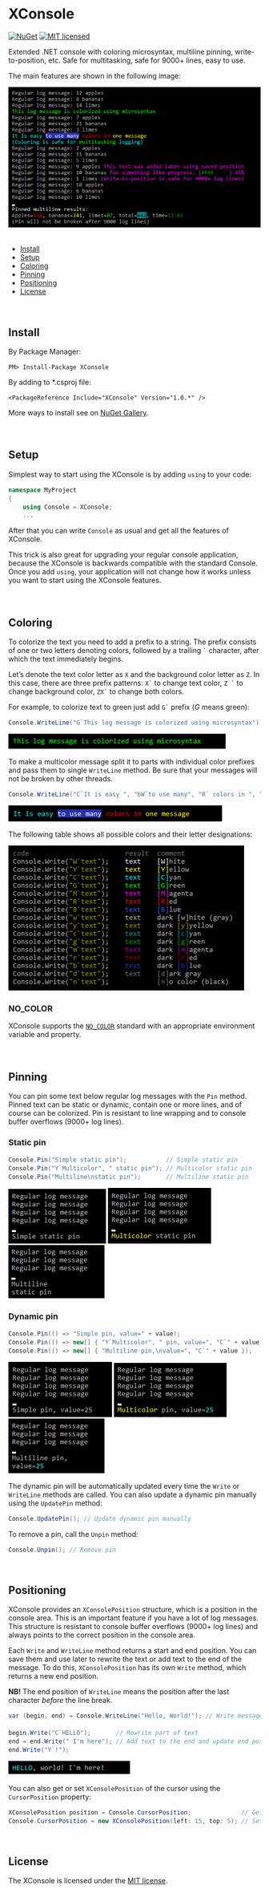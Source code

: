 # XConsole
[![NuGet](https://img.shields.io/nuget/v/XConsole)](https://www.nuget.org/packages/XConsole/)
[![MIT licensed](https://img.shields.io/github/license/chubrik/XConsole)](https://github.com/chubrik/XConsole/blob/main/LICENSE)

Extended .NET console with coloring microsyntax, multiline pinning, write-to-position, etc.
Safe for multitasking, safe for 9000+ lines, easy to use.

The main features are shown in the following image:

![XConsole summary](https://raw.githubusercontent.com/chubrik/XConsole/main/img/summary.png)
<br><br>

- [Install](#install)
- [Setup](#setup)
- [Coloring](#coloring)
- [Pinning](#pinning)
- [Positioning](#positioning)
- [License](#license)
<br>

## <a name="install"></a>Install
By Package Manager:
```
PM> Install-Package XConsole
```
By adding to \*.csproj file:
```
<PackageReference Include="XConsole" Version="1.0.*" />
```
More ways to install see on [NuGet Gallery](https://www.nuget.org/packages/XConsole/).
<br><br><br>

## <a name="setup"></a>Setup
Simplest way to start using the XConsole is by adding `using` to your code:
```csharp
namespace MyProject
{
    using Console = XConsole;
    ...
```
After that you can write `Console` as usual and get all the features of XConsole.

This trick is also great for upgrading your regular console application,
because the XConsole is backwards compatible with the standard Console.
Once you add `using`, your application will not change how it works
unless you want to start using the XConsole features.
<br><br><br>

## <a name="coloring"></a>Coloring
To colorize the text you need to add a prefix to a string.
The prefix consists of one or two letters denoting colors,
followed by a trailing `` ` `` character, after which the text immediately begins.

Let’s denote the text color letter as `X` and the background color letter as `Z`.
In this case, there are three prefix patterns: `` X` `` to change text color,
`` Z ` `` to change background color, `` ZX` `` to change both colors.

For example, to colorize text to green just add `` G` `` prefix (*G* means green):
```csharp
Console.WriteLine("G`This log message is colorized using microsyntax");
```
![XConsole single color](https://raw.githubusercontent.com/chubrik/XConsole/main/img/colors-single.png)

To make a multicolor message split it to parts with individual color prefixes
and pass them to single `WriteLine` method.
Be sure that your messages will not be broken by other threads.
```csharp
Console.WriteLine("C`It is easy ", "bW`to use many", "R` colors in ", "Y`one message");
```
![XConsole multicolor](https://raw.githubusercontent.com/chubrik/XConsole/main/img/colors-multi.png)

The following table shows all possible colors and their letter designations:

![XConsole color table](https://raw.githubusercontent.com/chubrik/XConsole/main/img/colors-table.png)
<br>

### NO_COLOR
XConsole supports the [`NO_COLOR`](https://no-color.org/) standard with an appropriate environment variable and property.
<br><br><br>

## <a name="pinning"></a>Pinning
You can pin some text below regular log messages with the `Pin` method.
Pinned text can be static or dynamic, contain one or more lines, and of course can be colorized.
Pin is resistant to line wrapping and to console buffer overflows (9000+ log lines).

### Static pin
```csharp
Console.Pin("Simple static pin");           // Simple static pin
Console.Pin("Y`Multicolor", " static pin"); // Multicolor static pin
Console.Pin("Multiline\nstatic pin");       // Multiline static pin
```
![XConsole pin 1](https://raw.githubusercontent.com/chubrik/XConsole/main/img/pin-1.png)
![XConsole pin 2](https://raw.githubusercontent.com/chubrik/XConsole/main/img/pin-2.png)
![XConsole pin 3](https://raw.githubusercontent.com/chubrik/XConsole/main/img/pin-3.png)

### Dynamic pin
```csharp
Console.Pin(() => "Simple pin, value=" + value);                           // Simple dynamic pin
Console.Pin(() => new[] { "Y`Multicolor", " pin, value=", "C`" + value }); // Multicolor dynamic pin
Console.Pin(() => new[] { "Multiline pin,\nvalue=", "C`" + value });       // Multiline dynamic pin
```
![XConsole pin 4](https://raw.githubusercontent.com/chubrik/XConsole/main/img/pin-4.png)
![XConsole pin 5](https://raw.githubusercontent.com/chubrik/XConsole/main/img/pin-5.png)
![XConsole pin 6](https://raw.githubusercontent.com/chubrik/XConsole/main/img/pin-6.png)

The dynamic pin will be automatically updated every time the `Write` or `WriteLine` methods are called.
You can also update a dynamic pin manually using the `UpdatePin` method:
```csharp
Console.UpdatePin(); // Update dynamic pin manually
```
To remove a pin, call the `Unpin` method:
```csharp
Console.Unpin(); // Remove pin
```
<br>

## <a name="positioning"></a>Positioning
XConsole provides an `XConsolePosition` structure, which is a position in the console area.
This is an important feature if you have a lot of log messages.
This structure is resistant to console buffer overflows (9000+ log lines)
and always points to the correct position in the console area.

Each `Write` and `WriteLine` method returns a start and end position.
You can save them and use later to rewrite the text or add text to the end of the message.
To do this, `XConsolePosition` has its own `Write` method, which returns a new end position.

**NB!** The end position of `WriteLine` means the position
after the last character *before* the line break.
```csharp
var (begin, end) = Console.WriteLine("Hello, World!"); // Write message and save positions

begin.Write("C`HELLO");       // Rewrite part of text
end = end.Write(" I'm here"); // Add text to the end and update end position
end.Write("Y`!");
```
![XConsole positioning](https://raw.githubusercontent.com/chubrik/XConsole/main/img/positioning.png)
<br><br>
You can also get or set `XConsolePosition` of the cursor using the `CursorPosition` property:
```csharp
XConsolePosition position = Console.CursorPosition;              // Get cursor position
Console.CursorPosition = new XConsolePosition(left: 15, top: 5); // Set cursor position
```
<br>

## <a name="license"></a>License
The XConsole is licensed under the [MIT license](https://github.com/chubrik/XConsole/blob/main/LICENSE).
<br><br>
